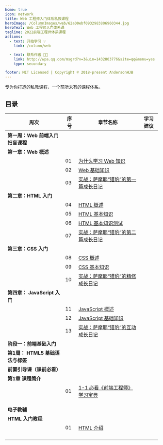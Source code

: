 ```yaml
---
home: true
icon: network
title: Web 工程师入门体系私教课程
heroImage: /ColumnImages/web/62a00ebf0932983806960344.jpg
heroText: Web 工程师入门体系课
tagline: 2022前端工程师体系课程
actions:
  - text: 开始学习 💡
    link: /column/web

  - text: 联系作者 👩‍🎓
    link: http://wpa.qq.com/msgrd?v=3&uin=1432803776&site=qq&menu=yes
    type: secondary

footer: MIT Licensed | Copyright © 2018-present AndersonHJB
---
```


专为你打造的私教课程，一个前所未有的课程体系。

## 目录

| 周次                             | 序号 | 章节名称                                           | 学习建议 |
| -------------------------------- | ---- | -------------------------------------------------- | -------- |
| **第一周：Web 前端入门扫盲课程** |      |                                                    |          |
| **第一章：Web 概述**             |      |                                                    |          |
|                                  | 01   | [为什么学习 Web 知识](./README.md)                 |          |
|                                  | 02   | [Web 基础知识](./base_01.md)                       |          |
|                                  | 03   | [实战：萨摩耶“猎豹”的第一篇成长日记](./base_02.md) |          |
| **第二章：HTML 入门**            |      |                                                    |          |
|                                  | 04   | [HTML 概述](./base_03.md)                          |          |
|                                  | 05   | [HTML 基本知识](./base_04.md)                      |          |
|                                  | 06   | [HTML 基本知识测试](./base_05.md)                  |          |
|                                  | 07   | [实战：萨摩耶“猎豹”的第二篇成长日记](./base_06.md) |          |
| **第三章：CSS 入门**             |      |                                                    |          |
|                                  | 08   | [CSS 概述](./base_07.md)                           |          |
|                                  | 09   | [CSS 基本知识](base_08.md)                         |          |
|                                  | 10   | [实战：萨摩耶“猎豹”的精修成长日记](./base_09.md)   |          |
| **第四章： JavaScript 入门**     |      |                                                    |          |
|                                  | 11   | [JavaScript 概述](./base_10.md)                    |          |
|                                  | 12   | [JavaScript 基础知识](./base_11.md)                |          |
|                                  | 13   | [实战：萨摩耶“猎豹”的互动成长日记](./base_12.md)   |          |
| **阶段一：前端基础入门**         |      |                                                    |          |
| **第1周： HTML5 基础语法与标签** |      |                                                    |          |
| **前置引导课（课前必看）**       |      |                                                    |          |
| **第1章 课程简介**               |      |                                                    |          |
|                                  | 01   | [1-1 必看《前端工程师》学习宝典 ](./txk_01.md)     |          |
|                                  |      |                                                    |          |
|                                  |      |                                                    |          |
|                                  |      |                                                    |          |
| **电子教辅**                     |      |                                                    |          |
| **HTML 入门教程**                |      |                                                    |          |
|                                  | 01   | [HTML 介绍](./book/html-01.md)                     |          |
|                                  |      |                                                    |          |
|                                  |      |                                                    |          |
|                                  |      |                                                    |          |
|                                  |      |                                                    |          |

